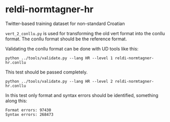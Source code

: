 # reldi-normtagner-hr
Twitter-based training dataset for non-standard Croatian

`vert_2_conllu.py` is used for transforming the old vert format into the conllu format. The conllu format should be the reference format.

Validating the conllu format can be done with UD tools like this:
```
python ../tools/validate.py --lang HR --level 1 reldi-normtagner-hr.conllu
```
This test should be passed completely.

```
python ../tools/validate.py --lang HR --level 2 reldi-normtagner-hr.conllu
```

In this test only format and syntax errors should be identified, something along this:

```
Format errors: 97430
Syntax errors: 268473
```


